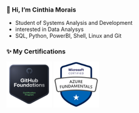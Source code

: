 ### 👋 Hi, I’m Cinthia Morais

- Student of Systems Analysis and Development
- interested in Data Analysys
- SQL, Python, PowerBI, Shell, Linux and Git


### ✨ My Certifications

[<img src="https://raw.githubusercontent.com/cinthiaams/cinthiaams/refs/heads/main/github-foundations.png" height="120"></a>](https://www.credly.com/badges/9a13845c-dce2-46ad-91d6-974919964ff2/public_url)
[<img src="https://raw.githubusercontent.com/cinthiaams/cinthiaams/refs/heads/main/az-900_1667391877.webp" height="120"></a>](https://learn.microsoft.com/api/credentials/share/en-us/CinthiaMorais-6116/F27DA62C36F3A465?sharingId=43EB7B0054B93A87)

<!---
cinthiaams/cinthiaams is a ✨ special ✨ repository because its `README.md` (this file) appears on your GitHub profile.
You can click the Preview link to take a look at your changes.
--->
